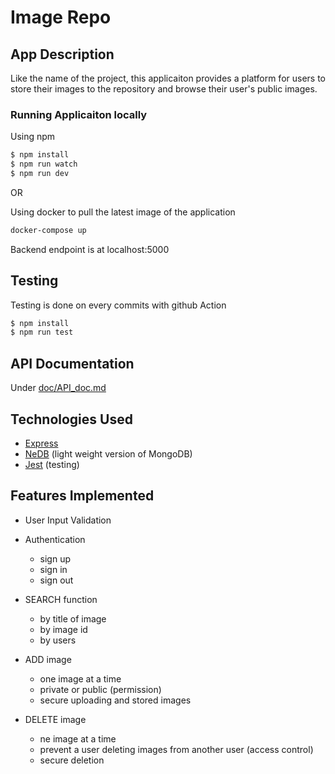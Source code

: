 # Image Repo

## App Description

Like the name of the project, this applicaiton provides a platform for users to store their images to the repository and browse their user's public images.  

### Running Applicaiton locally

Using npm 
```bash
$ npm install
$ npm run watch
$ npm run dev
```

OR

Using docker to pull the latest image of the application
```bash
docker-compose up
```

Backend endpoint is at localhost:5000

## Testing
Testing is done on every commits with github Action
```bash
$ npm install
$ npm run test
```

## API Documentation

Under [doc/API_doc.md](https://github.com/HomingL/ShopifyCodingChallengeBackend/blob/main/doc/API_doc.md)


## Technologies Used
- [Express](https://expressjs.com/)
- [NeDB](https://github.com/louischatriot/nedb) (light weight version of MongoDB)
- [Jest](https://jestjs.io/) (testing)


## Features Implemented

- User Input Validation

- Authentication
  - sign up
  - sign in
  - sign out

- SEARCH function
  - by title of image
  - by image id
  - by users

- ADD image
  - one image at a time
  - private or public (permission)
  - secure uploading and stored images

- DELETE image
  - ne image at a time
  - prevent a user deleting images from another user (access control)
  - secure deletion
